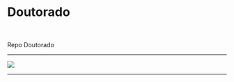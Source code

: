# Doutorado

&nbsp;

Repo Doutorado 

***

![](https://upload.wikimedia.org/wikipedia/commons/f/f0/Pucpr-logo.jpg)

***

